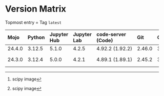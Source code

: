 # Version Matrix

Topmost entry = Tag `latest`

| Mojo   | Python     | Jupyter Hub | Jupyter Lab | code‑server (Code) | Git    | Git LFS | Pandoc | CTAN date[^1] | Quarto[^1] | Linux distro |
|:-------|:-----------|:------------|:------------|:-------------------|:-------|:--------|:-------|:--------------|:-----------|:-------------|
| 24.4.0 | 3.12.5     | 5.1.0       | 4.2.5       | 4.92.2 (1.92.2)    | 2.46.0 | 3.5.1   | 3.2    |               | 1.5.57     | Debian 12    |
| 24.3.0 | 3.12.4     | 5.0.0       | 4.2.1       | 4.89.1 (1.89.1)    | 2.45.2 | 3.5.1   | 3.1.11 | 2024-06-07    | 1.4.555    | Debian 12    |

[^1]: scipy image
